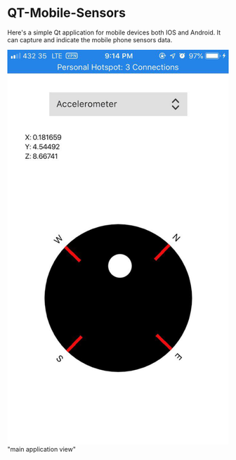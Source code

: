 # QT-Mobile-Sensors
Here's a simple Qt application for mobile devices both IOS and Android. It can capture and indicate the mobile phone sensors data.

![Main Application,main app](./Pictures/a.jpg) "main application view"

